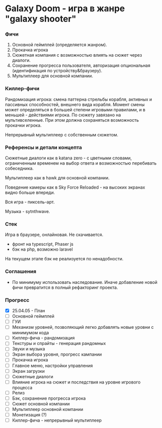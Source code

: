 # Galaxy Doom - игра в жанре "galaxy shooter"

### Фичи

1) Основной геймплей (определяется жанром).
2) Прокачка игрока
3) Сюжетная компания с возможностью влиять на сюжет через диалоги.
4) Сохранение прогресса пользователя, авторизация опциональная (идентификация по устройству&браузеру).
5) Мультиплеер для основной компании.

### Киллер-фичи

Рандомизация игрока: смена паттерна стрельбы корабля, активных и пассивных способностей, внешнего вида корабля. Момент
смены может определяться в большей степени игровыми правилами, и в меньшей - действиями игрока. По сюжету завязано на мультивселенные. При
этом должна сохраняться возможность прокачки игрока.

Непрерывный мультиплеер с собственным сюжетом.

### Референсы и детали концепта

Сюжетные диалоги как в katana zero - с цветными словами, ограниченным временем на выбор ответа и возможностью
перебивать собеседника.

Мультиплеер как в hawk для основной компании.

Поведение камеры как в Sky Force Reloaded - на высоких экранах видно больше впереди.

Вся игра - пиксель-арт.

Музыка - sytnthwave.

### Стек

Игра в браузере, онлайновая. Не скачивается.

- фронт на typescript, Phaser js
- бэк на php, возможно laravel

На текущем этапе бэк не реализуется по ненадобности.

### Соглашения

- По минимуму использовать наследование. Иначе добавление новой фичи превратится в полный рефакторинг проекта.

### Прогресс

- [x] 25.04.05 - План
- [ ] Основной геймплей
- [ ] ГУИ
- [ ] Механизм уровней, позволяющий легко добавлять новые уровни с минимумом кода
- [ ] Киллер-фича - рандомизация
- [ ] Текстуры и спрайты - генерация рандомных
- [ ] Звуки и музыка
- [ ] Экран выбора уровня, прогресс кампании
- [ ] Прокачка игрока
- [ ] Главное меню, настройки управления
- [ ] Экран загрузки
- [ ] Сюжетные диалоги
- [ ] Влияние игрока на сюжет и последствия на уровне игрового процесса
- [ ] Релиз
- [ ] Бэк, сохранение прогресса игрока
- [ ] Сюжет основной компании
- [ ] Мультиплеер основной компании
- [ ] Монетизация (?)
- [ ] Киллер-фича - непрерывный мультиплеер